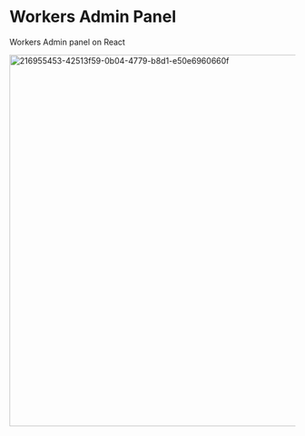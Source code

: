 # Workers Admin Panel
Workers Admin panel on React 

<img width="653" alt="216955453-42513f59-0b04-4779-b8d1-e50e6960660f" src="https://user-images.githubusercontent.com/61510461/225909206-2e47a266-5a44-4f73-8aff-29db611c4e23.png">
